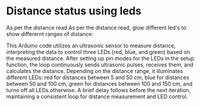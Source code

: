# Distance status using leds

As per the distance read As per the distance read, glow different led's to show differernt ranges of distance:

This Arduino code utilizes an ultrasonic sensor to measure distance, interpreting the data to control three LEDs (red, blue, and green) based on the measured distance. After setting up pin modes for the LEDs in the setup function, the loop continuously sends ultrasonic pulses, receives them, and calculates the distance. Depending on the distance range, it illuminates different LEDs: red for distances between 5 and 50 cm, blue for distances between 50 and 100 cm, green for distances between 100 and 150 cm, and turns off all LEDs otherwise. A brief delay follows before the next iteration, maintaining a consistent loop for distance measurement and LED control.
